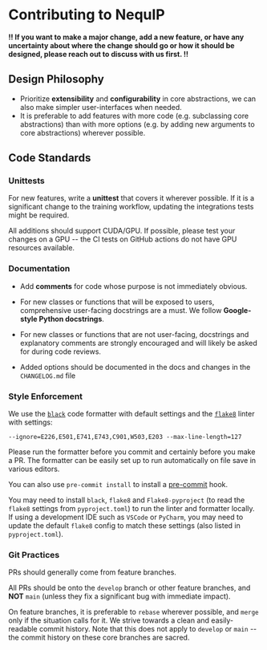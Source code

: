 # Contributing to NequIP

**!! If you want to make a major change, add a new feature, or have any uncertainty about where the change should go or how it should be designed, please reach out to discuss with us first. !!**



## Design Philosophy

 - Prioritize **extensibility** and **configurability** in core abstractions, we can also make simpler user-interfaces when needed.
 - It is preferable to add features with more code (e.g. subclassing core abstractions) than with more options (e.g. by adding new arguments to core abstractions) wherever possible.
 
 
## Code Standards

 ### Unittests
 
 For new features, write a **unittest** that covers it wherever possible. If it is a significant change to the training workflow, updating the integrations tests might be required.
 
 All additions should support CUDA/GPU. If possible, please test your changes on a GPU -- the CI tests on GitHub actions do not have GPU resources available.
 
 ### Documentation
 
  - Add **comments** for code whose purpose is not immediately obvious.
 
  - For new classes or functions that will be exposed to users, comprehensive user-facing docstrings are a must. We follow **Google-style Python docstrings**.
  
  - For new classes or functions that are not user-facing, docstrings and explanatory comments are strongly encouraged and will likely be asked for during code reviews.
  
   - Added options should be documented in the docs and changes in the `CHANGELOG.md` file

 ### Style Enforcement
 We use the [`black`](https://black.readthedocs.io/en/stable/index.html) code formatter with default settings and the [`flake8`](https://flake8.pycqa.org/en/latest/) linter with settings:
  ```
  --ignore=E226,E501,E741,E743,C901,W503,E203 --max-line-length=127
  ```

  Please run the formatter before you commit and certainly before you make a PR. The formatter can be easily set up to run automatically on file save in various editors.
  
  You can also use ``pre-commit install`` to install a [pre-commit](https://pre-commit.com/) hook.

  You may need to install `black`, `flake8` and `Flake8-pyproject` (to read the `flake8` settings from `pyproject.toml`) to run the linter and formatter locally. If using a development IDE such as `VSCode` or `PyCharm`, you may need to update the default `flake8` config to match these settings (also listed in `pyproject.toml`).

 ### Git Practices

 PRs should generally come from feature branches.

 All PRs should be onto the `develop` branch or other feature branches, and **NOT** `main` (unless they fix a significant bug with immediate impact).

 On feature branches, it is preferable to `rebase` wherever possible, and `merge` only if the situation calls for it. We strive towards a clean and easily-readable commit history. Note that this does not apply to `develop` or `main` -- the commit history on these core branches are sacred.